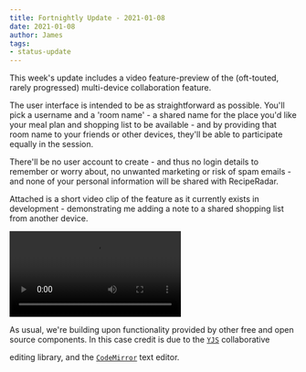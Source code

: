 ```yaml
---
title: Fortnightly Update - 2021-01-08
date: 2021-01-08
author: James
tags:
- status-update
---
```

This week's update includes a video feature-preview of the (oft-touted, rarely progressed) multi-device collaboration feature.

The user interface is intended to be as straightforward as possible. You'll pick a username and a 'room name' - a shared name for the place you'd like your meal plan and shopping list to be available - and by providing that room name to your friends or other devices, they'll be able to participate equally in the session.

There'll be no user account to create - and thus no login details to remember or worry about, no unwanted marketing or risk of spam emails - and none of your personal information will be shared with RecipeRadar.

Attached is a short video clip of the feature as it currently exists in development - demonstrating me adding a note to a shared shopping list from another device.

![A video that displays a remote user adding a note (to remember the milk) to a shopping list](/videos/collaboration.webm)

As usual, we're building upon functionality provided by other free and open source components. In this case credit is due to the [`YJS`](https://yjs.dev/) collaborative

editing library, and the [`CodeMirror`](https://codemirror.net/) text editor.
